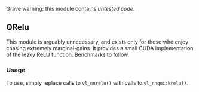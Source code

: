 Grave warning: this module contains *untested code*.

## QRelu

This module is arguably unnecessary, and exists only for those who 
enjoy chasing extremely marginal-gains.  It provides a small CUDA 
implementation of the leaky ReLU function. Benchmarks to follow.

### Usage

To use, simply replace calls to `vl_nnrelu()` with calls to 
`vl_nnquickrelu()`.
